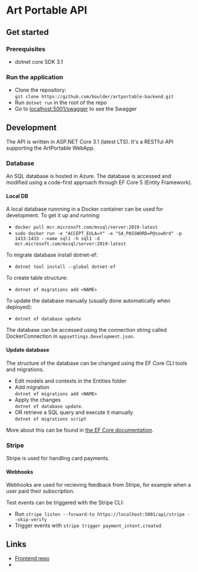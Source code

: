 # Art Portable API

## Get started

### Prerequisites ###

- dotnet core SDK 3.1

### Run the application

- Clone the repository:  
  `git clone https://github.com/boulder/artportable-backend.git`
- Run `dotnet run` in the root of the repo
- Go to [localhost:5001/swagger](https://localhost:5001/swagger) to see the Swagger

## Development

The API is written in ASP.NET Core 3.1 (latest LTS). It's a RESTful API supporting the ArtPortable WebApp.

### Database

An SQL database is hosted in Azure. The database is accessed and modified using a code-first approach through EF Core 5 (Entity Framework).

#### Local DB

A local database runnning in a Docker container can be used for development.
To get it up and running:

- `docker pull mcr.microsoft.com/mssql/server:2019-latest`
- `sudo docker run -e "ACCEPT_EULA=Y" -e "SA_PASSWORD=P@ssw0rd" -p 1433:1433 --name sql1 -h sql1 -d mcr.microsoft.com/mssql/server:2019-latest`

To migrate database install dotnet-ef:

- `dotnet tool install --global dotnet-ef`

To create table structure:

- `dotnet ef migrations add <NAME>`

To update the database manually (usually done automatically when deployed):

- `dotnet ef database update`

The database can be accessed using the connection string called DockerConnection in `appsettings.Development.json`.

#### Update database

The structure of the database can be changed using the EF Core CLI tools and migrations.

- Edit models and contexts in the Entities folder
- Add migration  
  `dotnet ef migrations add <NAME>`
- Apply the changes  
  `dotnet ef database update`.
- OR retrieve a SQL query and execute it manually  
  `dotnet ef migrations script`

More about this can be found in [the EF Core documentation](https://docs.microsoft.com/en-us/ef/core/).

### Stripe

Stripe is used for handling card payments.

#### Webhooks

Webhooks are used for recieving feedback from Stripe, for example when a user paid their subscription.

Test events can be triggered with the Stripe CLI:

- Run `stripe listen --forward-to https://localhost:5001/api/stripe --skip-verify`
- Trigger events with `stripe trigger payment_intent.created`

## Links

- [Frontend repo]("https://github.com/boulder/artportable-web")
-

####
